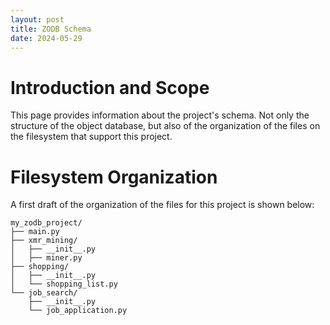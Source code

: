 ```yaml
---
layout: post
title: ZODB Schema
date: 2024-05-29
---
```


# Introduction and Scope

This page provides information about the project's schema. Not only the structure of the object database, but also of the organization of the files on the filesystem that support this project.

# Filesystem Organization

A first draft of the organization of the files for this project is shown below:

```
my_zodb_project/
├── main.py
├── xmr_mining/
│   ├── __init__.py
│   ├── miner.py
├── shopping/
│   ├── __init__.py
│   └── shopping_list.py
└── job_search/
    ├── __init__.py
    └── job_application.py
```

